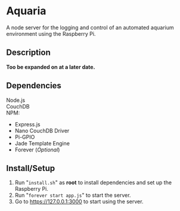 Aquaria
=======

A node server for the logging and control of an automated aquarium environment using the Raspberry Pi. 

Description
-----------

__Too be expanded on at a later date.__

Dependencies
------------

Node.js  
CouchDB  
NPM:
* Express.js
* Nano CouchDB Driver
* Pi-GPIO
* Jade Template Engine
* Forever (_Optional_)

Install/Setup
-------------

1. Run "`install.sh`" as **root** to install dependencies and set up the Raspberry Pi.
2. Run "`forever start app.js`" to start the server.
3. Go to https://127.0.0.1:3000 to start using the server.
